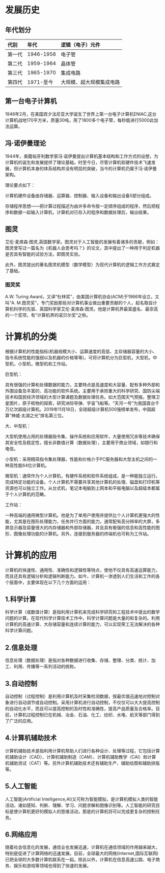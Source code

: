 # 发展历史
## 年代划分
| 代别   | 年代   | 逻辑（电子）元件   | 
|:----|:----|:----|
| 第一代   | 1946-1958   | 电子管   | 
| 第二代   | 1959-1964   | 晶体管   | 
| 第三代   | 1965-1970   | 集成电路   | 
| 第四代   | 1971-至今   | 大规模、超大规模集成电路   | 

## 第一台电子计算机
1946年2月，在美国宾夕法尼亚大学诞生了世界上第一台电子计算机ENIAC,这台计算机战地170平方米，质量30吨，用了1800多个电子管，每秒能进行5000此加法运算。

## 冯·诺伊曼理论
1944年，美籍匈牙利数学家冯·诺伊曼提出计算机基本结构和工作方式的设想，为计算机的诞生和发展提供了理论基础。时至今日，尽管计算机软硬件技术飞速发展，但计算机本身的体系结构并没有明显的突破，当今的计算机仍属于冯·诺伊曼架构。

理论要点如下：

计算机硬件设备由存储器、运算器、控制器、输入设备和输出设备5部分组成。

存储程序思想——把计算过程描述为由许多命令按一定顺序组成的程序，然后把程序和数据一起输入计算机，计算机对已存入的程序和数据处理后，输出结果。

## 图灵
艾伦·麦席森·图灵,英国数学家。图灵对于人工智能的发展有着诸多的贡献，例如：图灵曾写过一篇名为《机器人会思考吗？》的论文，其中提出了一种用于判定机器是否具有智能的试验方法，即图灵实验。

此外，图灵提出的著名图灵机模型（数学模型）为现代计算机的逻辑工作方式奠定了基础。

### 图灵奖
A.W. Turing Award，又译“杜林奖”，由美国计算机协会(ACM)于1966年设立，又叫“A. M.图灵奖”，专门奖励那些对计算机事业做出重要贡献的个人，起名取自计算机科学的先驱、英国科学家艾伦·麦席森·图灵。他是计算机界最富盛名、最崇高的一个奖项，有“计算机界的诺贝尔奖“之称。

# 计算机的分类
根据计算机的性能指标(机器规模大小、运算速度的高低、主存储器容量的大小、指令系统性能的强弱以及机器的价格等等)，可将计算机分为巨型机，大型机，中型机，小型机，微型机和工作站。

巨型机：

具有很强的计算和处理数据的能力，主要特点是高速度和大容量、配有多种外部和外围设备及丰富的、高功能的软件系统。主要用于承担重大的科学研究、国防尖端技术和国民经济领域的大型计算课题及数据处理任务。如大范围天气预报。整理卫星图片，原子核物的探索，研究洲际导弹、宇宙飞船等。“天河一号”为我国首台千万亿次超级计算机。2019年11月18日，全球超级计算机500强榜单发布，中国超算“神威·太湖之光”排名第三位。

大、中型机：

大型机使用占用的处理器指令集、操作系统和应用软件，大量使用冗余等技术确保其安全性及稳定性，擅长非数值计算（数据处理），主要用于商业领域，如银行和电信。

小型机：采用精简指令集处理器，性能和价格介于PC服务器和大型主机之间的一种高性能64位计算机。

微型机：通常作为个人计算机，有硬件系统和软件系统组成，是一种能独立运行。完成特定功能的设备。个人计算机不需要共享其他计算机的处理、磁盘和打印机等资源也可以独立工作。从台式机，笔记本电脑到上网本和平板电脑以及超级本都属于个人计算机的范畴。

工作站：

一种高端的通用微型计算机。他是为了单用户使用并提供比个人计算机更强大的性能，尤其是在图形处理能力，任务并行方面的能力。通常配有高分辨率的大屏，多屏显示器及容量很大的内存储器和外部存储器，并且具有极强的信息和高性能的图形、图像处理功能的计算机。另外，连接到服务器的终端机也可称为工作站。

# 计算机的应用
计算机的快速性、通用性、准确性和逻辑性等特点，使他不仅具有高速运算能力，而且还具有逻辑分析和逻辑判断能力。如今，计算机一渗透到人们生活和工作的各个层面中，主要体现在以下几个方面的运用：

## 1.科学计算
科学计算（或数值计算）是指利用计算机来完成科学研究和工程技术中提出的数学问题的计算。在现代科学计算技术工作中，科学计算问题是大量的和复杂的。利用计算机的高速计算、大存储容量和连续计算的能力，可以实现荣工无法解决的各种科学计算问题。

## 2.信息处理
信息处理（数据处理）是指对各种数据进行收集、存储、整理、分类、统计、加工、利用、传播等一系列活动的统称。

## 3.自动控制
自动控制（过程控制）是利用计算机及时采集检测数据，按最优值迅速地对控制对象进行自动调节或自动控制。采用计算机进行自动控制，不仅仅可以大大提高控制的自动化水平，而且可以提高控制的及时性和准确性，提高产品质量及合格率。目前，计算机过程控制已在机械、冶金、石油、化工、纺织、水电、航天等部门得到了广泛的应用。

## 4.计算机辅助技术
计算机辅助技术是指利用计算机帮助人们进行各种设计、处理等过程，它包括计算机辅助设计（CAD）、计算机辅助制造（CAM）、计算机辅助教学（CAI）和计算机辅助测试（CAT）等。另外计算机辅助技术还有辅助生产、辅助绘图和辅助排版等。

## 5.人工智能
人工智能(Artificial Intelligence,AI)又可称为智能模拟，是计算机模拟人类的智能活动，诸如感知、判断、理解、学习、问题求解和图像识别等。人工智能的研究目标是使计算机更好的模拟人的思维活动，那是的计算机将可以完成更复杂的控制任务。

## 6.网络应用
随着社会信息化的发展，通信业也发展迅速，计算机在通信领域的作用越来越大，特别是促进了计算网络的迅速发展。目前，全球最大的网络(Internet,国际互联网)已把全球的大多数计算机联系在一起。除此以外，计算机在信息高速公路、电子商务、娱乐和游戏等领域也得到了快速的发展。


